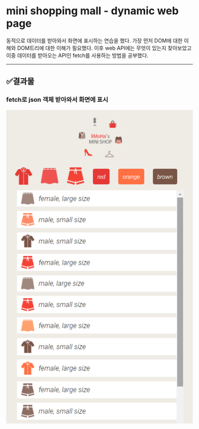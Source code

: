 # mini shopping mall - dynamic web page

동적으로 데이터를 받아와서 화면에 표시하는 연습을 했다. 가장 먼저 DOM에 대한 이해와 DOM트리에 대한 이해가 필요했다. 이후 web API에는 무엇이 있는지 찾아보았고 이중 데이터를 받아오는 API인 fetch를 사용하는 방법을 공부했다.

---

## ✅결과물

### fetch로 json 객체 받아와서 화면에 표시

![display](image/mini-shop-display.png)
